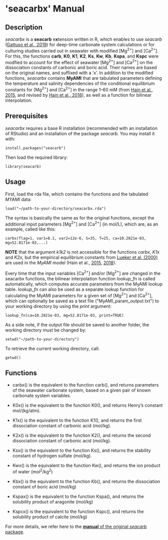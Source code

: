 
# 'seacarbx' Manual

## Description
*seacarbx* is a **seacarb** e**x**tension written in R, which enables to use *seacarb* ([Gattuso et al., 2019](http://CRAN.R-project.org/package=seacarb)) for deep-time carbonate system calculations or for culturing studies carried out in seawater with modified [Mg<sup>2+</sup>] and [Ca<sup>2+</sup>]. For this, the functions **carb**, **K0**, **K1**, **K2**, **Ks**, **Kw**, **Kb**, **Kspa**, and **Kspc** were modfied to account for the effect of seawater [Mg<sup>2+</sup>] and [Ca<sup>2+</sup>] on the dissociation constants of carbonic and boric acid. Their names are based on the original names, and suffixed with a ‘x’. In addition to the modified functions, *seacarbx* contains **MyAMI** that are tabulated parameters defining the temperature and salinity dependencies of the conditional equilibrium constants for [Mg<sup>2+</sup>] and [Ca<sup>2+</sup>] in the range 1–60 mM (from [Hain et al., 2015](http://dx.doi.org/10.1002/2014GB004986), and revised by [Hain et al., 2018](https://doi.org/10.1002/2018GB005931)), as well as a function for bilinear interpolation.


## Prerequisites
*seacarbx* requires a base R installation (recommended with an installation of RStudio) and an installation of the package *seacarb*. You may install it with:

```{undefined}
install.packages("seacarb")
```

Then load the required library:
```{undefined}
library(seacarb)
```

## Usage
First, load the rda file, which contains the functions and the tabulated *MYAMI* data:
```{undefined}
load("~/path-to-your-directory/seacarbx.rda")
```
The syntax is basically the same as for the original functions, except the additional input parameters [Mg<sup>2+</sup>] and [Ca<sup>2+</sup>] (in mol/L), which are, as an example, called like this:
```{undefined}
carbx(flag=1, var1=8.1, var2=12e-6, S=35, T=25, ca=10.2821e-03, mg=52.8171e-03,...)
```
**NOTE** that the argument *k1k2* is not accessible for the functions *carbx*, *K1x* and *K2x*, but the empirical equilibrium constants from [Lueker et al. (2000)](https://doi.org/10.1016/S0304-4203(00)00022-0) are used in the *MyAMI* model (Hain et al., [2015](http://dx.doi.org/10.1002/2014GB004986), [2018](https://doi.org/10.1002/2018GB005931)).

Every time that the input variables [Ca<sup>2+</sup>] and/or [Mg<sup>2+</sup>] are changed in the seacarbx functions, the bilinear interpolation function *lookup_fn* is called automatically, which computes accurate parameters from the MyAMI lookup table. *lookup_fn* can also be used as a separate lookup function for calculating the MyAMI parameters for a given set of [Mg<sup>2+</sup>] and [Ca<sup>2+</sup>], which can optionally be saved as a text file ("MyAMI_param_output.txt") to your working directory by using the *print* argument:
```{undefined}
lookup_fn(ca=10.2821e-03, mg=52.8171e-03, print=TRUE)
```
As a side note, if the output file should be saved to another folder, the working directory must be changed by:
```{undefined}
setwd("~/path-to-your-directory")
```
To retrieve the current working directory, call:
```{undefined}
getwd()
```
## Functions
- carbx() is the equivalent to the function carb(), and returns parameters of the seawater carbonate system, based on a given pair of known carbonate system variables.

- K0x() is the equivalent to the function K0(), and returns Henry’s constant mol/(kg/atm).

- K1x() is the equivalent to the function K1(), and returns the first dissociation constant of carbonic acid (mol/kg).

- K2x() is the equivalent to the function K2(), and returns the second dissociation constant of carbonic acid (mol/kg).

- Ksx() is the equivalent to the function Ks(), and returns the stability constant of hydrogen sulfate (mol/kg).

- Kwx() is the equivalent to the function Kw(), and returns the ion product of water (mol<sup>2</sup>/kg<sup>2</sup>)

- Kbx() is the equivalent to the function Kb(), and returns the dissociation constant of boric acid (mol/kg)

- Kspax() is the equivalent to the function Kspa(), and returns the solubility product of aragonite (mol/kg)

- Kspcx() is the equivalent to the function Kspc(), and returns the solubility product of calcite (mol/kg)

For more details, we refer here to the [**manual** of the original *seacarb* package](https://cran.r-project.org/web/packages/seacarb/seacarb.pdf).

<br><br>
